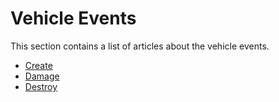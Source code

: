 # Vehicle Events

This section contains a list of articles about the vehicle events.

- [Create](vehicle_create.md)
- [Damage](vehicle_damage.md)
- [Destroy](vehicle_destroy.md)